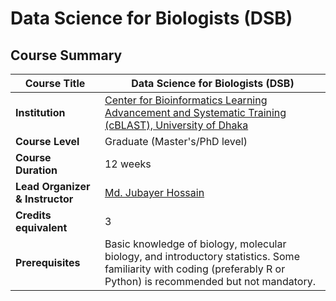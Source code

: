# Data Science for Biologists (DSB)

## Course Summary  
| **Course Title**      | Data Science for Biologists (DSB)                                       |
|-----------------------|-------------------------------------------------------------------------|
| **Institution**        | [Center for Bioinformatics Learning Advancement and Systematic Training (cBLAST), University of Dhaka](https://www.cblast.du.ac.bd/) |
| **Course Level**       | Graduate (Master's/PhD level)                                           |
| **Course Duration**    | 12 weeks                                                                |
| **Lead Organizer & Instructor**  | [Md. Jubayer Hossain](https://hossainlab.github.io/)                                                   |
| **Credits equivalent**            | 3                                                                       |
| **Prerequisites**      | Basic knowledge of biology, molecular biology, and introductory statistics. Some familiarity with coding (preferably R or Python) is recommended but not mandatory. |
